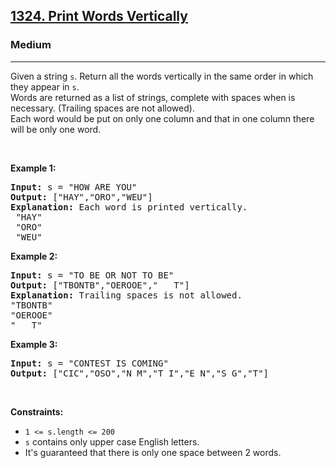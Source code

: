 <h2><a href="https://leetcode.com/problems/print-words-vertically/">1324. Print Words Vertically</a></h2><h3>Medium</h3><hr><div><p>Given a string <code data-copier-init="true">s</code>.&nbsp;Return&nbsp;all the words vertically in the same order in which they appear in <code data-copier-init="true">s</code>.<br>
Words are returned as a list of strings, complete with&nbsp;spaces when is necessary. (Trailing spaces are not allowed).<br>
Each word would be put on only one column and that in one column there will be only one word.</p>

<p>&nbsp;</p>
<p><strong class="example">Example 1:</strong></p>

<pre data-copier-init="true"><strong>Input:</strong> s = "HOW ARE YOU"
<strong>Output:</strong> ["HAY","ORO","WEU"]
<strong>Explanation: </strong>Each word is printed vertically. 
 "HAY"
&nbsp;"ORO"
&nbsp;"WEU"
</pre>

<p><strong class="example">Example 2:</strong></p>

<pre data-copier-init="true"><strong>Input:</strong> s = "TO BE OR NOT TO BE"
<strong>Output:</strong> ["TBONTB","OEROOE","   T"]
<strong>Explanation: </strong>Trailing spaces is not allowed. 
"TBONTB"
"OEROOE"
"   T"
</pre>

<p><strong class="example">Example 3:</strong></p>

<pre data-copier-init="true"><strong>Input:</strong> s = "CONTEST IS COMING"
<strong>Output:</strong> ["CIC","OSO","N M","T I","E N","S G","T"]
</pre>

<p>&nbsp;</p>
<p><strong>Constraints:</strong></p>

<ul>
	<li><code data-copier-init="true">1 &lt;= s.length &lt;= 200</code></li>
	<li><code data-copier-init="true">s</code>&nbsp;contains only upper case English letters.</li>
	<li>It's guaranteed that there is only one&nbsp;space between 2 words.</li>
</ul></div>